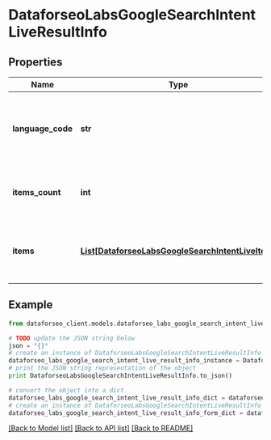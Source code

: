 # DataforseoLabsGoogleSearchIntentLiveResultInfo


## Properties

Name | Type | Description | Notes
------------ | ------------- | ------------- | -------------
**language_code** | **str** | language code in a POST array if there is no data, then the value is null | [optional] 
**items_count** | **int** | the number of results returned in the items array | [optional] 
**items** | [**List[DataforseoLabsGoogleSearchIntentLiveItem]**](DataforseoLabsGoogleSearchIntentLiveItem.md) | array of items with relevant traffic estimation data | [optional] 

## Example

```python
from dataforseo_client.models.dataforseo_labs_google_search_intent_live_result_info import DataforseoLabsGoogleSearchIntentLiveResultInfo

# TODO update the JSON string below
json = "{}"
# create an instance of DataforseoLabsGoogleSearchIntentLiveResultInfo from a JSON string
dataforseo_labs_google_search_intent_live_result_info_instance = DataforseoLabsGoogleSearchIntentLiveResultInfo.from_json(json)
# print the JSON string representation of the object
print DataforseoLabsGoogleSearchIntentLiveResultInfo.to_json()

# convert the object into a dict
dataforseo_labs_google_search_intent_live_result_info_dict = dataforseo_labs_google_search_intent_live_result_info_instance.to_dict()
# create an instance of DataforseoLabsGoogleSearchIntentLiveResultInfo from a dict
dataforseo_labs_google_search_intent_live_result_info_form_dict = dataforseo_labs_google_search_intent_live_result_info.from_dict(dataforseo_labs_google_search_intent_live_result_info_dict)
```
[[Back to Model list]](../README.md#documentation-for-models) [[Back to API list]](../README.md#documentation-for-api-endpoints) [[Back to README]](../README.md)


